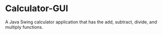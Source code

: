 # Calculator-GUI
A Java Swing calculator application that has the add, subtract, divide, and multiply functions.

